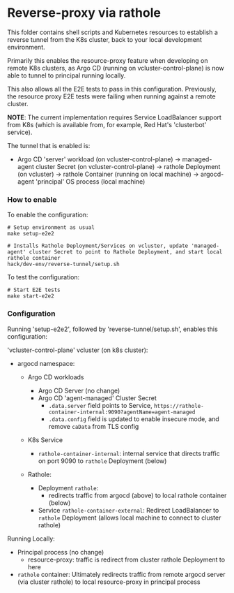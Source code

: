 # Reverse-proxy via rathole

This folder contains shell scripts and Kubernetes resources to establish a reverse tunnel from the K8s cluster, back to your local development environment.

Primarily this enables the resource-proxy feature when developing on remote K8s clusters, as Argo CD (running on vcluster-control-plane) is now able to tunnel to principal running locally.

This also allows all the E2E tests to pass in this configuration. Previously, the resource proxy E2E tests were failing when running against a remote cluster.


**NOTE**: The current implementation requires Service LoadBalancer support from K8s (which is available from, for example, Red Hat's 'clusterbot' service).

The tunnel that is enabled is:
* Argo CD 'server' workload  (on vcluster-control-plane) -> managed-agent cluster Secret (on vcluster-control-plane) -> rathole Deployment (on vcluster) -> rathole Container (running on local machine) -> argocd-agent 'principal' OS process (local machine)



### How to enable

To enable the configuration:

```
# Setup environment as usual
make setup-e2e2

# Installs Rathole Deployment/Services on vcluster, update 'managed-agent' cluster Secret to point to Rathole Deployment, and start local rathole container
hack/dev-env/reverse-tunnel/setup.sh

```

To test the configuration:

```
# Start E2E tests
make start-e2e2
```



### Configuration

Running 'setup-e2e2', followed by 'reverse-tunnel/setup.sh', enables this configuration:


'vcluster-control-plane' vcluster (on k8s cluster):
- argocd namespace:
    - Argo CD workloads
        - Argo CD Server (no change)
        - Argo CD 'agent-managed' Cluster Secret
            - `.data.server` field points to Service, `https://rathole-container-internal:9090?agentName=agent-managed`
            - `.data.config` field is updated to enable insecure mode, and remove `caData` from TLS config
    - K8s Service
        - `rathole-container-internal`: internal service that directs traffic on port 9090 to `rathole` Deployment (below)

    - Rathole:
        - Deployment `rathole`:
            - redirects traffic from argocd (above) to local rathole container (below)
        - Service `rathole-container-external`: Redirect LoadBalancer to `rathole` Deployment (allows local machine to connect to cluster rathole)

Running Locally:
- Principal process (no change)
    - resource-proxy: traffic is redirect from cluster rathole Deployment to here
- `rathole` container: Ultimately redirects traffic from remote argocd server (via cluster rathole) to local resource-proxy in principal process
